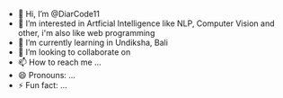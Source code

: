 - 👋 Hi, I’m @DiarCode11
- 👀 I’m interested in Artficial Intelligence like NLP, Computer Vision and other, i'm also like web programming
- 🌱 I’m currently learning in Undiksha, Bali
- 💞️ I’m looking to collaborate on 
- 📫 How to reach me ...
- 😄 Pronouns: ...
- ⚡ Fun fact: ...

<!---
DiarCode11/DiarCode11 is a ✨ special ✨ repository because its `README.md` (this file) appears on your GitHub profile.
You can click the Preview link to take a look at your changes.
--->
